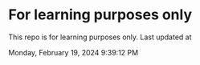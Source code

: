 # For learning purposes only
This repo is for learning purposes only.
Last updated at

Monday, February 19, 2024 9:39:12 PM

